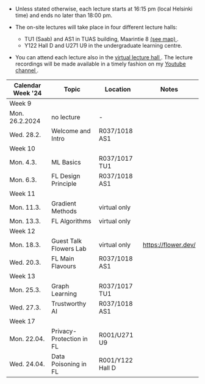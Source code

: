 * Unless stated otherwise, each lecture starts at 16:15 pm (local Helsinki time) and ends no later than 18:00 pm. 

* The on-site lectures will take place in four different lecture halls: 
  -  TU1 (Saab) and AS1 in TUAS building, Maarintie 8 <a href="https://goo.gl/maps/u9UvHHs1huHbf8wm7"> (see map) </a>. 
   -  Y122 Hall D and U271 U9 in the undergraduate learning centre. 

* You can attend each lecture also in the <a href="https://aalto.zoom.us/j/61924584460?pwd=MXJDSHFyemdCOS91aFJxMmhqdXJwQT09"> virtual lecture hall </a>. 
The lecture recordings will be made available in a timely fashion on my <a href="https://www.youtube.com/channel/UC_tW4Z_GfJ2WCnKDtwMuDUA"> Youtube channel  </a>.



| Calendar Week '24| Topic                 | Location  |  Notes  |
|-----------------|-----------------------|---------------|--------------|
|Week 9    |                       |               |              |            
|    Mon. 26.2.2024   |   no lecture |       -        |              |        
|   Wed. 28.2.     | Welcome and Intro | R037/1018 AS1      |        |       
|Week 10    |                       |               |              |          
| Mon. 4.3. |   ML Basics       |        R037/1017 TU1 |          |  
| Mon. 6.3. |  FL Design Principle       |     R037/1018 AS1     |          |  
|Week 11    |                       |               |              |          
| Mon. 11.3. | Gradient Methods   |    virtual only  |            |  
| Mon. 13.3. | FL Algorithms    |      virtual only    |      |   
|Week 12    |                       |               |              |         
| Mon. 18.3. |  Guest Talk Flowers Lab   | virtual only |    https://flower.dev/     |   
| Wed. 20.3. |  FL Main Flavours    |  R037/1018 AS1    |       |             
|Week 13    |                       |               |              |         
| Mon. 25.3. | Graph Learning |  R037/1017 TU1        |               |   
| Wed. 27.3. | Trustworthy AI |   R037/1018 AS1         |               |   
|Week 17   |          |               |              |        
| Mon. 22.04.   |   Privacy-Protection in FL |     R001/U271 U9 | | 
|  Wed. 24.04.   |   Data Poisoning in FL  |    R001/Y122 Hall D | | 